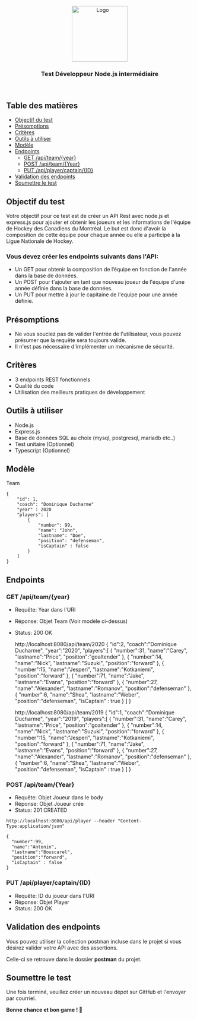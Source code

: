 <p align="center">
  <a href="https://github.com/Maplr-Community/nodejs-test-hockey-game">
    <img src="https://maplr.co/wp-content/uploads/2019/12/Fichier-23@3x.png" alt="Logo" height="150">
  </a>
  <h3 align='center'>Test Développeur Node.js intermédiaire</h3>  
  <br />
</p>

## Table des matières

- [Objectif du test](#objectif-du-test)
- [Présomptions](#présomptions)
- [Critères](#critères)
- [Outils à utiliser](#outils-à-utiliser)
- [Modèle](#modèle)
- [Endpoints](#endpoints)
  - [GET /api/team/{year}](#GET-/api/team/{year})
  - [POST /api/team/{Year}](#POST-/api/team/{year})
  - [PUT /api/player/captain/{ID}](#PUT-/api/player/captain/{ID})
- [Validation des endpoints](#validation-des-endpoints)
- [Soumettre le test](#soumettre-le-test)

## Objectif du test

Votre objectif pour ce test est de créer un API Rest avec node.js et express.js pour ajouter et obtenir les joueurs et les informations de l'équipe de Hockey des Canadiens du Montréal. Le but est donc d'avoir la composition de cette équipe pour chaque année ou elle a participé à la Ligue Nationale de Hockey.

### **Vous devez créer les endpoints suivants dans l'API:**

- Un GET pour obtenir la composition de l’équipe en fonction de l'année dans la base de données.
- Un POST pour t'ajouter en tant que nouveau joueur de l'équipe d'une année définie dans la base de données.
- Un PUT pour mettre à jour le capitaine de l'equipe pour une année définie.

## **Présomptions**

- Ne vous souciez pas de valider l'entrée de l'utilisateur, vous pouvez présumer que la requête sera toujours valide.
- Il n'est pas nécessaire d'implémenter un mécanisme de sécurité.

## Critères

- 3 endpoints REST fonctionnels
- Qualité du code
- Utilisation des meilleurs pratiques de développement

## Outils à utiliser

- Node.js
- Express.js
- Base de données SQL au choix (mysql, postgresql, mariadb etc..)
- Test unitaire (Optionnel)
- Typescript (Optionnel)

## Modèle

Team

```
{
    "id": 1,
    "coach": "Dominique Ducharme"
    "year" : 2020
    "players": [
        {
            "number": 99,
            "name": "John",
            "lastname": "Doe",
            "position": "defenseman",
            "isCaptain" : false
        }
    ]
}
```

## Endpoints

### GET /api/team/{year}

- Requête: Year dans l'URI

- Réponse: Objet Team (Voir modèle ci-dessus)

- Status: 200 OK

  http://localhost:8080/api/team/2020 { "id":2, "coach":"Dominique Ducharme", "year":"2020", "players":[ { "number":31, "name":"Carey", "lastname":"Price", "position":"goaltender" }, { "number":14, "name":"Nick", "lastname":"Suzuki", "position":"forward" }, { "number":15, "name":"Jesperi", "lastname":"Kotkaniemi", "position":"forward" }, { "number":71, "name":"Jake", "lastname":"Evans", "position":"forward" }, { "number":27, "name":"Alexander", "lastname":"Romanov", "position":"defenseman" }, { "number":6, "name":"Shea", "lastname":"Weber", "position":"defenseman", "isCaptain" : true } ] }

  http://localhost:8080/api/team/2019 { "id":1, "coach":"Dominique Ducharme", "year":"2019", "players":[ { "number":31, "name":"Carey", "lastname":"Price", "position":"goaltender" }, { "number":14, "name":"Nick", "lastname":"Suzuki", "position":"forward" }, { "number":15, "name":"Jesperi", "lastname":"Kotkaniemi", "position":"forward" }, { "number":71, "name":"Jake", "lastname":"Evans", "position":"forward" }, { "number":27, "name":"Alexander", "lastname":"Romanov", "position":"defenseman" }, { "number":6, "name":"Shea", "lastname":"Weber", "position":"defenseman", "isCaptain" : true } ] }

### POST /api/team/{Year}

- Requête: Objet Joueur dans le body
- Réponse: Objet Joueur crée
- Status: 201 CREATED

```
http://localhost:8080/api/player --header "Content-Type:application/json"

{
  "number":99,
  "name":"Antonin",
  "lastname":"Bouscarel",
  "position":"forward",
  "isCaptain" : false
}
```

### PUT /api/player/captain/{ID}

- Requête: ID du joueur dans l'URI
- Réponse: Objet Player
- Status: 200 OK

## Validation des endpoints

Vous pouvez utiliser la collection postman incluse dans le projet si vous désirez valider votre API avec des assertions.

Celle-ci se retrouve dans le dossier **postman** du projet.

## Soumettre le test

Une fois terminé, veuillez créer un nouveau dépot sur GitHub et l'envoyer par courriel.

**Bonne chance et bon game ! 🏒**
